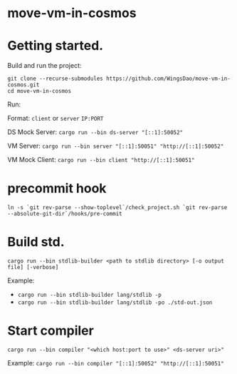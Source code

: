 # move-vm-in-cosmos

# Getting started.

Build and run the project:
```
git clone --recurse-submodules https://github.com/WingsDao/move-vm-in-cosmos.git
cd move-vm-in-cosmos
```

Run:

Format: `client` or `server` `IP:PORT`

DS Mock Server: `cargo run --bin ds-server "[::1]:50052"`

VM Server: `cargo run --bin server "[::1]:50051" "http://[::1]:50052"`

VM Mock Client: `cargo run --bin client "http://[::1]:50051"`

# precommit hook

```shell script
ln -s `git rev-parse --show-toplevel`/check_project.sh `git rev-parse --absolute-git-dir`/hooks/pre-commit
```

# Build std.
`cargo run --bin stdlib-builder <path to stdlib directory> [-o output file] [-verbose]`

Example:
- `cargo run --bin stdlib-builder lang/stdlib -p`
- `cargo run --bin stdlib-builder lang/stdlib -po ./std-out.json`

# Start compiler

`cargo run --bin compiler "<which host:port to use>" <ds-server uri>"`

Example: `cargo run --bin compiler "[::1]:50052" "http://[::1]:50051"`
